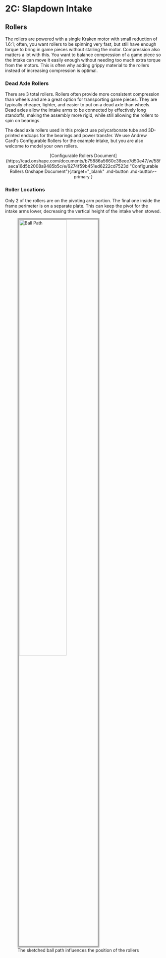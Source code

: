 # 2C: Slapdown Intake

## Rollers

The rollers are powered with a single Kraken motor with small reduction of 1.6:1; often, you want rollers to be spinning very fast, but still have enough torque to bring in game pieces without stalling the motor. Compression also matters a lot with this. You want to balance compression of a game piece so the intake can move it easily enough without needing too much extra torque from the motors. This is often why adding grippy material to the rollers instead of increasing compression is optimal.

### Dead Axle Rollers

There are 3 total rollers. Rollers often provide more consistent compression than wheels and are a great option for transporting game pieces. They are typically cheaper, lighter, and easier to put on a dead axle than wheels. Dead axles allow the intake arms to be connected by effectively long standoffs, making the assembly more rigid, while still allowing the rollers to spin on bearings. 

The dead axle rollers used in this project use polycarbonate tube and 3D-printed endcaps for the bearings and power transfer. We use Andrew Card's Configurable Rollers for the example intake, but you are also welcome to model your own rollers.

<center markdown>[Configurable Rollers Document](https://cad.onshape.com/documents/b75886a5660c38eee7d50e47/w/58faeca16d5b2008a9485b5c/e/6274f59b451ed6222cd7523d "Configurable Rollers Onshape Document"){:target="_blank" .md-button .md-button--primary }</center>

### Roller Locations

Only 2 of the rollers are on the pivoting arm portion. The final one inside the frame perimeter is on a separate plate. This can keep the pivot for the intake arms lower, decreasing the vertical height of the intake when stowed.

<figure>
    <img src="\img\learning-course\stage2-slapdown\ball-path.webp" alt="Ball Path" width="60%" style="border:5px solid #ADADAD">
    <figcaption> The sketched ball path influences the position of the rollers</figcaption>
</figure>


<br>